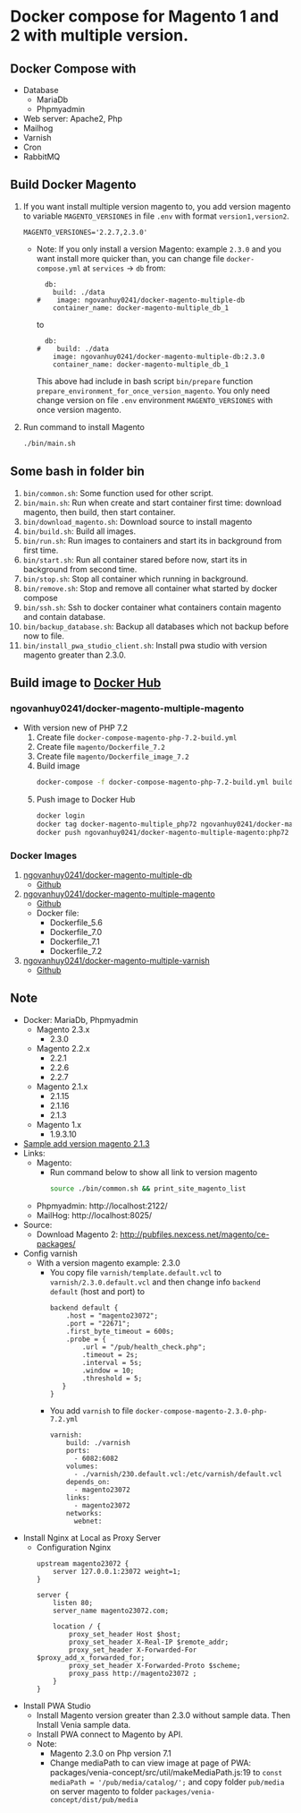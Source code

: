 # Docker compose for Magento 1 and 2 with multiple version.

## Docker Compose with
- Database
    - MariaDb
    - Phpmyadmin
- Web server: Apache2, Php
- Mailhog
- Varnish
- Cron
- RabbitMQ

## Build Docker Magento
1. If you want install multiple version magento to, you add version magento to variable `MAGENTO_VERSIONES` in file `.env` with format `version1,version2`.
    ```text
    MAGENTO_VERSIONES='2.2.7,2.3.0'
    ```
    
    - Note: If you only install a version Magento: example `2.3.0` and you want install more quicker than, you can change file `docker-compose.yml` at `services` -> `db` from:
        ```text
          db:
            build: ./data
        #    image: ngovanhuy0241/docker-magento-multiple-db
            container_name: docker-magento-multiple_db_1
        ```
        
        to
        
        ```text
          db:
        #    build: ./data
            image: ngovanhuy0241/docker-magento-multiple-db:2.3.0
            container_name: docker-magento-multiple_db_1
        ``` 
        
        This above had include in bash script `bin/prepare` function `prepare_environment_for_once_version_magento`. You only need change version on file `.env` environment `MAGENTO_VERSIONES` with once version magento. 
2. Run command to install Magento
    ```bash
    ./bin/main.sh
    ```

## Some bash in folder bin
1. `bin/common.sh`: Some function used for other script.
2. `bin/main.sh`: Run when create and start container first time: download magento, then build, then start container.
3. `bin/download_magento.sh`: Download source to install magento
4. `bin/build.sh`: Build all images.
5. `bin/run.sh`: Run images to containers and start its in background from first time.
6. `bin/start.sh`: Run all container stared before now, start its in background from second time.
7. `bin/stop.sh`: Stop all container which running in background.
8. `bin/remove.sh`: Stop and remove all container what started by docker compose
9. `bin/ssh.sh`: Ssh to docker container what containers contain magento and contain database.
10. `bin/backup_database.sh`: Backup all databases which not backup before now to file.
11. `bin/install_pwa_studio_client.sh`: Install pwa studio with version magento greater than 2.3.0.

## Build image to [Docker Hub](https://hub.docker.com)
### ngovanhuy0241/docker-magento-multiple-magento
- With version new of PHP 7.2
    1. Create file `docker-compose-magento-php-7.2-build.yml`
    2. Create file `magento/Dockerfile_7.2`
    3. Create file `magento/Dockerfile_image_7.2`
    4. Build image
        ```bash
        docker-compose -f docker-compose-magento-php-7.2-build.yml build
        ```
    5. Push image to Docker Hub
        ```bash
        docker login
        docker tag docker-magento-multiple_php72 ngovanhuy0241/docker-magento-multiple-magento:php72
        docker push ngovanhuy0241/docker-magento-multiple-magento:php72
        ```

### Docker Images
1. [ngovanhuy0241/docker-magento-multiple-db](https://hub.docker.com/r/ngovanhuy0241/docker-magento-multiple-db/)
    - [Github](https://github.com/FinbertMagestore/docker-magento-multiple-db/tree/develop)
2. [ngovanhuy0241/docker-magento-multiple-magento](https://hub.docker.com/r/ngovanhuy0241/docker-magento-multiple-magento)
    - [Github](https://github.com/FinbertMagestore/docker-magento-multiple/tree/develop/magento)
    - Docker file:
        - Dockerfile_5.6
        - Dockerfile_7.0
        - Dockerfile_7.1
        - Dockerfile_7.2
3. [ngovanhuy0241/docker-magento-multiple-varnish](https://hub.docker.com/r/ngovanhuy0241/docker-magento-multiple-varnish)
    - [Github](https://github.com/FinbertMagestore/docker-magento-multiple/tree/develop/varnish)
## Note
- Docker: MariaDb, Phpmyadmin
    - Magento 2.3.x
        - 2.3.0
    - Magento 2.2.x
        - 2.2.1
        - 2.2.6
        - 2.2.7        
    - Magento 2.1.x
        - 2.1.15
        - 2.1.16
        - 2.1.3        
    - Magento 1.x 
        - 1.9.3.10
- [Sample add version magento 2.1.3](https://github.com/FinbertMagestore/docker-magento-multiple/commit/a270a89445430f16d7e24231d2c3ae7cd08a7a0f)
- Links:
    - Magento:
        - Run command below to show all link to version magento
            ```bash
            source ./bin/common.sh && print_site_magento_list
            ```
    - Phpmyadmin: http://localhost:2122/
    - MailHog: http://localhost:8025/
- Source:
    - Download Magento 2: http://pubfiles.nexcess.net/magento/ce-packages/    
- Config varnish
    - With a version magento example: 2.3.0
        - You copy file `varnish/template.default.vcl` to `varnish/2.3.0.default.vcl` and then change info `backend default` (host and port) to
            ```text
            backend default {
                .host = "magento23072";
                .port = "22671";
                .first_byte_timeout = 600s;
                .probe = {
                    .url = "/pub/health_check.php";
                    .timeout = 2s;
                    .interval = 5s;
                    .window = 10;
                    .threshold = 5;
               }
            }
            ```
        - You add `varnish` to file `docker-compose-magento-2.3.0-php-7.2.yml`
            ```text
            varnish:
                build: ./varnish
                ports:
                  - 6082:6082
                volumes:
                  - ./varnish/230.default.vcl:/etc/varnish/default.vcl
                depends_on:
                  - magento23072
                links:
                  - magento23072
                networks:
                  webnet:
            ```
- Install Nginx at Local as Proxy Server
    - Configuration Nginx
        ```text
        upstream magento23072 {
            server 127.0.0.1:23072 weight=1;
        }
        
        server {
            listen 80;
            server_name magento23072.com;
        
            location / {
                proxy_set_header Host $host;
                proxy_set_header X-Real-IP $remote_addr;
                proxy_set_header X-Forwarded-For $proxy_add_x_forwarded_for;
                proxy_set_header X-Forwarded-Proto $scheme;
                proxy_pass http://magento23072 ;
            }
        }
        ```
- Install PWA Studio 
    - Install Magento version greater than 2.3.0 without sample data. Then Install Venia sample data.
    - Install PWA connect to Magento by API.
    - Note:
        - Magento 2.3.0 on Php version 7.1 
        - Change mediaPath to can view image at page of PWA: packages/venia-concept/src/util/makeMediaPath.js:19 to `const mediaPath = '/pub/media/catalog/';` and copy folder `pub/media` on server magento to folder `packages/venia-concept/dist/pub/media`